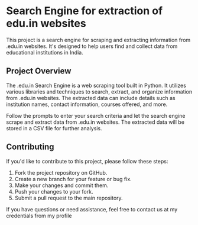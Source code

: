 
<!DOCTYPE html>
<html>
<head> 

</head>
<body>
    <h1> Search Engine for extraction of edu.in websites</h1>

   <p>This project is a search engine for scraping and extracting information from .edu.in websites. It's designed to help users find and collect data from educational institutions in India.</p>

  <h2>Project Overview</h2>

   <p>The .edu.in Search Engine is a web scraping tool built in Python. It utilizes various libraries and techniques to search, extract, and organize information from .edu.in websites. The extracted data can include details such as institution names, contact information, courses offered, and more.</p>

  

  <p>Follow the prompts to enter your search criteria and let the search engine scrape and extract data from .edu.in websites. The extracted data will be stored in a CSV file for further analysis.</p>
    <h2>Contributing</h2>
    <p>If you'd like to contribute to this project, please follow these steps:</p>

   <ol>
        <li>Fork the project repository on GitHub.</li>
        <li>Create a new branch for your feature or bug fix.</li>
        <li>Make your changes and commit them.</li>
        <li>Push your changes to your fork.</li>
        <li>Submit a pull request to the main repository.</li>
    </ol>

  
   <p>If you have questions or need assistance, feel free to contact us at my credentials from my profile</p>
</body>
</html>
